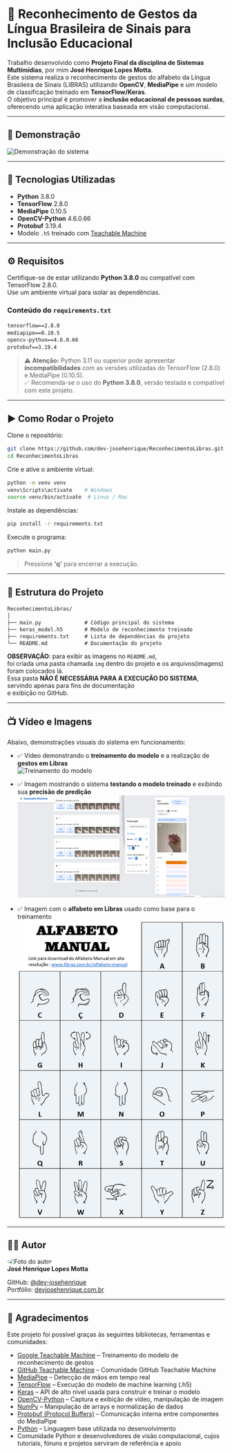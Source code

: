 # 🤟 Reconhecimento de Gestos da Língua Brasileira de Sinais para Inclusão Educacional


Trabalho desenvolvido como **Projeto Final da disciplina de Sistemas Multimídias**, por mim **José Henrique Lopes Motta**.  
Este sistema realiza o reconhecimento de gestos do alfabeto da Língua Brasileira de Sinais (LIBRAS) utilizando **OpenCV**, **MediaPipe** e um modelo de classificação treinado em **TensorFlow/Keras**.  
O objetivo principal é promover a **inclusão educacional de pessoas surdas**, oferecendo uma aplicação interativa baseada em visão computacional.


---

## 📸 Demonstração

![Demonstração do sistema](img/OIUFSC.gif)

---

## 🚀 Tecnologias Utilizadas

- **Python** 3.8.0
- **TensorFlow** 2.8.0
- **MediaPipe** 0.10.5
- **OpenCV-Python** 4.6.0.66
- **Protobuf** 3.19.4
- Modelo `.h5` treinado com [Teachable Machine](https://teachablemachine.withgoogle.com/)

---

## ⚙️ Requisitos

Certifique-se de estar utilizando **Python 3.8.0** ou compatível com TensorFlow 2.8.0.  
Use um ambiente virtual para isolar as dependências.


### Conteúdo do `requirements.txt`

```txt
tensorflow==2.8.0
mediapipe==0.10.5
opencv-python==4.6.0.66
protobuf==3.19.4
```

> ⚠️ **Atenção:** Python 3.11 ou superior pode apresentar **incompatibilidades** com as versões utilizadas do TensorFlow (2.8.0) e MediaPipe (0.10.5).  
> ✅ Recomenda-se o uso do **Python 3.8.0**, versão testada e compatível com este projeto.


---

## ▶️ Como Rodar o Projeto

Clone o repositório:

```bash
git clone https://github.com/dev-josehenrique/ReconhecimentoLibras.git
cd ReconhecimentoLibras
```

Crie e ative o ambiente virtual:

```bash
python -m venv venv
venv\Scripts\activate    # Windows
source venv/bin/activate  # Linux / Mac
```

Instale as dependências:

```bash
pip install -r requirements.txt
```

Execute o programa:

```bash
python main.py
```

> Pressione **'q'** para encerrar a execução.

---

## 📂 Estrutura do Projeto

```
ReconhecimentoLibras/
│
├── main.py              # Código principal do sistema
├── keras_model.h5       # Modelo de reconhecimento treinado
├── requirements.txt     # Lista de dependências do projeto
└── README.md            # Documentação do projeto
```

**OBSERVAÇÃO**: para exibir as imagens no `README.md`,  
foi criada uma pasta chamada `img` dentro do projeto e os arquivos(imagens) foram colocados lá.  
Essa pasta **NÃO É NECESSÁRIA PARA A EXECUÇÃO DO SISTEMA**, servindo apenas para fins de documentação  
e exibição no GitHub.


---

## 📺 Vídeo e Imagens

Abaixo, demonstrações visuais do sistema em funcionamento:

- ✅ Vídeo demonstrando o **treinamento do modelo** e a realização de **gestos em Libras**  
  ![Treinamento do modelo](img/modelo_treinamento.gif)

- ✅ Imagem mostrando o sistema **testando o modelo treinado** e exibindo sua **precisão de predição**  
  ![Teste do modelo](img/modelo_testando_resultado.png)

- ✅ Imagem com o **alfabeto em Libras** usado como base para o treinamento  
  ![Alfabeto em Libras](img/alfabeto_libras.png)


---

## 👨‍💻 Autor

<p align="left">
  <img src="https://devjosehenrique.com.br/images/eu.jpeg" alt="Foto do autor" width="80" height="80" style="border-radius: 50%; margin-right: 15px;" />
  <br>
  <strong>José Henrique Lopes Motta</strong>
</p>

GitHub: [@dev-josehenrique](https://github.com/dev-josehenrique)<br>
Portfólio: [devjosehenrique.com.br](https://devjosehenrique.com.br)

---


## 🙏 Agradecimentos

Este projeto foi possível graças às seguintes bibliotecas, ferramentas e comunidades:

- [Google Teachable Machine](https://teachablemachine.withgoogle.com/) – Treinamento do modelo de reconhecimento de gestos
- [GitHub Teachable Machine](https://github.com/googlecreativelab/teachablemachine-community/) – Comunidade GitHub Teachable Machine
- [MediaPipe](https://chuoling.github.io/mediapipe/) – Detecção de mãos em tempo real
- [TensorFlow](https://www.tensorflow.org/) – Execução do modelo de machine learning (.h5)
- [Keras](https://keras.io/) – API de alto nível usada para construir e treinar o modelo
- [OpenCV-Python](https://opencv.org/) – Captura e exibição de vídeo, manipulação de imagem
- [NumPy](https://numpy.org/) – Manipulação de arrays e normalização de dados
- [Protobuf (Protocol Buffers)](https://developers.google.com/protocol-buffers) – Comunicação interna entre componentes do MediaPipe
- [Python](https://www.python.org/) – Linguagem base utilizada no desenvolvimento
- Comunidade Python e desenvolvedores de visão computacional, cujos tutoriais, fóruns e projetos serviram de referência e apoio
